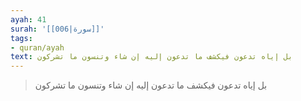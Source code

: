 ```yaml
---
ayah: 41
surah: '[[006|سورة]]'
tags:
- quran/ayah
text: بل إياه تدعون فيكشف ما تدعون إليه إن شاء وتنسون ما تشركون
---
```

> بل إياه تدعون فيكشف ما تدعون إليه إن شاء وتنسون ما تشركون
